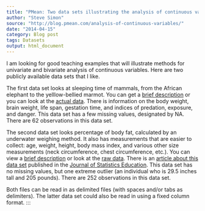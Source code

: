 ```yaml
---
title: "PMean: Two data sets illustrating the analysis of continuous variables"
author: "Steve Simon"
source: "http://blog.pmean.com/analysis-of-continuous-variables/"
date: "2014-04-15"
category: Blog post
tags: Datasets
output: html_document
---
```


I am looking for good teaching examples that will illustrate methods for
univariate and bivariate analysis of continuous variables. Here are two
publicly available data sets that I like.

<!---More--->

The first data set looks at sleeping time of mammals, from the African
elephant to the yelllow-bellied marmot. You can get a [brief
description](http://www.statsci.org/data/general/sleep.html) or you can
look at the [actual
data](http://www.statsci.org/data/general/sleep.txt). There is
information on the body weight, brain weight, life span, gestation time,
and indices of predation, exposure, and danger. This data set has a few
missing values, designated by NA. There are 62 observations in this data
set.

The second data set looks percentage of body fat, calculated by an
underwater weighing method. It also has measurements that are easier to
collect: age, weight, height, body mass index, and various other size
measurements (neck circumference, chest circumference, etc.). You can
view a [brief
description](http://www.amstat.org/publications/jse/datasets/fat.txt) or
look at the [raw
data](http://www.amstat.org/publications/jse/datasets/fat.dat.txt).
There is an [article about this data
set](http://www.amstat.org/publications/jse/v4n1/datasets.johnson.html)
published in the [Journal of Statistics
Education](http://www.amstat.org/publications/jse/). This data set has
no missing values, but one extreme outlier (an individual who is 29.5
inches tall and 205 pounds). There are 252 observations in this data
set.

Both files can be read in as delimited files (with spaces and/or tabs as
delimiters). The latter data set could also be read in using a fixed
column format.
:::

